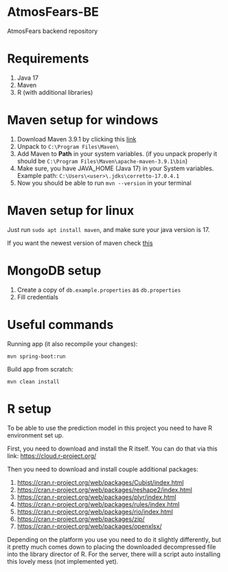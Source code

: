 # AtmosFears-BE
AtmosFears backend repository

# Requirements
1. Java 17
2. Maven
3. R (with additional libraries)

# Maven setup for windows
1. Download Maven 3.9.1 by clicking this [link](https://dlcdn.apache.org/maven/maven-3/3.9.1/binaries/apache-maven-3.9.1-bin.zip)
2. Unpack to `C:\Program Files\Maven\`
3. Add Maven to **Path** in your system variables. (if you unpack properly it should be `C:\Program Files\Maven\apache-maven-3.9.1\bin`) 
4. Make sure, you have JAVA_HOME (Java 17) in your System variables. Example path: `C:\Users\<user>\.jdks\corretto-17.0.4.1`
5. Now you should be able to run `mvn --version` in your terminal

# Maven setup for linux
Just run `sudo apt install maven`, and make sure your java version is 17.

If you want the newest version of maven check [this](https://www.digitalocean.com/community/tutorials/install-maven-linux-ubuntu)

# MongoDB setup
1. Create a copy of `db.example.properties` as `db.properties`
2. Fill credentials

# Useful commands
Running app (it also recompile your changes):

`mvn spring-boot:run`


Build app from scratch:

`mvn clean install`

# R setup

To be able to use the prediction model in this project you need to have R environment set up.

First, you need to download and install the R itself.
You can do that via this link: https://cloud.r-project.org/

Then you need to download and install couple additional packages:
1. https://cran.r-project.org/web/packages/Cubist/index.html
2. https://cran.r-project.org/web/packages/reshape2/index.html
3. https://cran.r-project.org/web/packages/plyr/index.html
4. https://cran.r-project.org/web/packages/rules/index.html
5. https://cran.r-project.org/web/packages/rio/index.html
6. https://cran.r-project.org/web/packages/zip/
7. https://cran.r-project.org/web/packages/openxlsx/

Depending on the platform you use you need to do it slightly differently,
but it pretty much comes down to placing the downloaded decompressed file into the library director of R.
For the server, there will a script auto installing this lovely mess (not implemented yet).